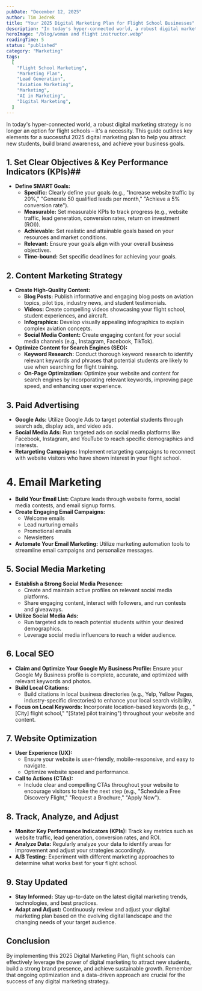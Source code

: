 ```yaml
---
pubDate: "December 12, 2025"
author: Tim Jedrek
title: "Your 2025 Digital Marketing Plan for Flight School Businesses"
description: "In today's hyper-connected world, a robust digital marketing strategy is no longer an option for flight schools – it's a necessity. This guide outlines key elements for a successful 2025 digital marketing plan to help you attract new students, build brand awareness, and achieve your business goals."
heroImage: "/blog/woman and flight instructor.webp"
readingTime: 5
status: "published"
category: "Marketing"
tags:
  [
    "Flight School Marketing",
    "Marketing Plan",
    "Lead Generation",
    "Aviation Marketing",
    "Marketing",
    "AI in Marketing",
    "Digital Marketing",
  ]
---
```


In today's hyper-connected world, a robust digital marketing strategy is no longer an option for flight schools – it's a necessity. This guide outlines key elements for a successful 2025 digital marketing plan to help you attract new students, build brand awareness, and achieve your business goals.

## 1. Set Clear Objectives & Key Performance Indicators (KPIs)##

- **Define SMART Goals:**
  - **Specific:** Clearly define your goals (e.g., "Increase website traffic by 20%," "Generate 50 qualified leads per month," "Achieve a 5% conversion rate").
  - **Measurable:** Set measurable KPIs to track progress (e.g., website traffic, lead generation, conversion rates, return on investment (ROI)).
  - **Achievable:** Set realistic and attainable goals based on your resources and market conditions.
  - **Relevant:** Ensure your goals align with your overall business objectives.
  - **Time-bound:** Set specific deadlines for achieving your goals.

## 2. Content Marketing Strategy

- **Create High-Quality Content:**
  - **Blog Posts:** Publish informative and engaging blog posts on aviation topics, pilot tips, industry news, and student testimonials.
  - **Videos:** Create compelling videos showcasing your flight school, student experiences, and aircraft.
  - **Infographics:** Develop visually appealing infographics to explain complex aviation concepts.
  - **Social Media Content:** Create engaging content for your social media channels (e.g., Instagram, Facebook, TikTok).
- **Optimize Content for Search Engines (SEO):**
  - **Keyword Research:** Conduct thorough keyword research to identify relevant keywords and phrases that potential students are likely to use when searching for flight training.
  - **On-Page Optimization:** Optimize your website and content for search engines by incorporating relevant keywords, improving page speed, and enhancing user experience.

## 3. Paid Advertising

- **Google Ads:** Utilize Google Ads to target potential students through search ads, display ads, and video ads.
- **Social Media Ads:** Run targeted ads on social media platforms like Facebook, Instagram, and YouTube to reach specific demographics and interests.
- **Retargeting Campaigns:** Implement retargeting campaigns to reconnect with website visitors who have shown interest in your flight school.

# 4. Email Marketing

- **Build Your Email List:** Capture leads through website forms, social media contests, and email signup forms.
- **Create Engaging Email Campaigns:**
  - Welcome emails
  - Lead nurturing emails
  - Promotional emails
  - Newsletters
- **Automate Your Email Marketing:** Utilize marketing automation tools to streamline email campaigns and personalize messages.

## 5. Social Media Marketing

- **Establish a Strong Social Media Presence:**
  - Create and maintain active profiles on relevant social media platforms.
  - Share engaging content, interact with followers, and run contests and giveaways.
- **Utilize Social Media Ads:**
  - Run targeted ads to reach potential students within your desired demographics.
  - Leverage social media influencers to reach a wider audience.

## 6. Local SEO

- **Claim and Optimize Your Google My Business Profile:** Ensure your Google My Business profile is complete, accurate, and optimized with relevant keywords and photos.
- **Build Local Citations:**
  - Build citations in local business directories (e.g., Yelp, Yellow Pages, industry-specific directories) to enhance your local search visibility.
- **Focus on Local Keywords:** Incorporate location-based keywords (e.g., "[City] flight school," "[State] pilot training") throughout your website and content.

## 7. Website Optimization

- **User Experience (UX):**
  - Ensure your website is user-friendly, mobile-responsive, and easy to navigate.
  - Optimize website speed and performance.
- **Call to Actions (CTAs):**
  - Include clear and compelling CTAs throughout your website to encourage visitors to take the next step (e.g., "Schedule a Free Discovery Flight," "Request a Brochure," "Apply Now").

## 8. Track, Analyze, and Adjust

- **Monitor Key Performance Indicators (KPIs):** Track key metrics such as website traffic, lead generation, conversion rates, and ROI.
- **Analyze Data:** Regularly analyze your data to identify areas for improvement and adjust your strategies accordingly.
- **A/B Testing:** Experiment with different marketing approaches to determine what works best for your flight school.

## 9. Stay Updated

- **Stay Informed:** Stay up-to-date on the latest digital marketing trends, technologies, and best practices.
- **Adapt and Adjust:** Continuously review and adjust your digital marketing plan based on the evolving digital landscape and the changing needs of your target audience.

## Conclusion

By implementing this 2025 Digital Marketing Plan, flight schools can effectively leverage the power of digital marketing to attract new students, build a strong brand presence, and achieve sustainable growth. Remember that ongoing optimization and a data-driven approach are crucial for the success of any digital marketing strategy.
